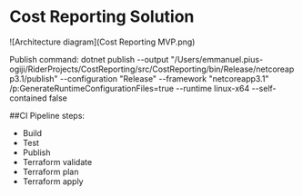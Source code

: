 # Cost Reporting Solution

![Architecture diagram](Cost Reporting MVP.png)

Publish command: 
dotnet publish --output "/Users/emmanuel.pius-ogiji/RiderProjects/CostReporting/src/CostReporting/bin/Release/netcoreapp3.1/publish" --configuration "Release" --framework "netcoreapp3.1" /p:GenerateRuntimeConfigurationFiles=true --runtime linux-x64 --self-contained false 

##CI Pipeline steps:
- Build
- Test
- Publish
- Terraform validate
- Terraform plan
- Terraform apply